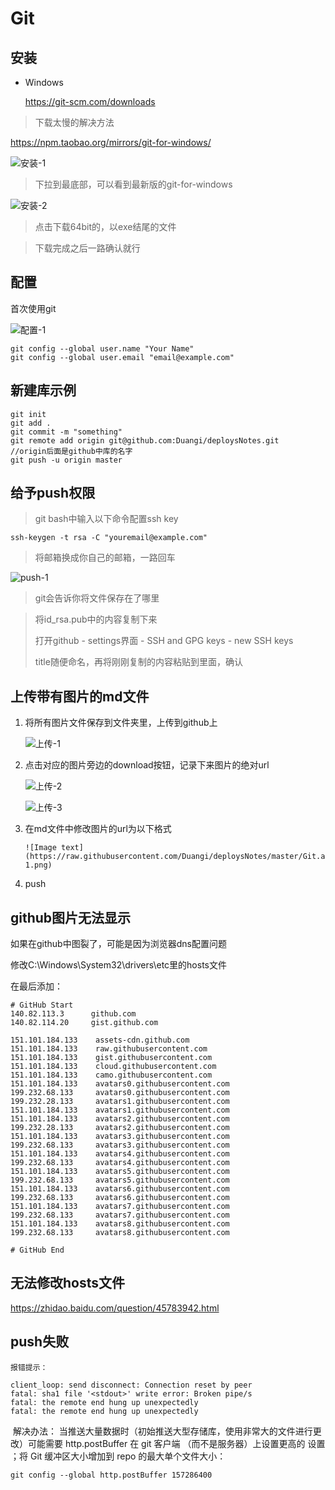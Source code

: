 # Git

## 安装

- Windows

  https://git-scm.com/downloads

> 下载太慢的解决方法

https://npm.taobao.org/mirrors/git-for-windows/

![安装-1](https://raw.githubusercontent.com/Duangi/deploysNotes/master/Git.assets/安装-1.png)

> 下拉到最底部，可以看到最新版的git-for-windows

![安装-2](https://raw.githubusercontent.com/Duangi/deploysNotes/master/Git.assets/安装-2.png)

> 点击下载64bit的，以exe结尾的文件

> 下载完成之后一路确认就行



## 配置

首次使用git

![配置-1](https://raw.githubusercontent.com/Duangi/deploysNotes/master/Git.assets/%E9%85%8D%E7%BD%AE-1.png)

```
git config --global user.name "Your Name"
git config --global user.email "email@example.com"
```



## 新建库示例

```
git init
git add .
git commit -m "something"
git remote add origin git@github.com:Duangi/deploysNotes.git
//origin后面是github中库的名字
git push -u origin master
```



## 给予push权限

> git bash中输入以下命令配置ssh key

```ssh-keygen -t rsa -C "youremail@example.com"```

>  将邮箱换成你自己的邮箱，一路回车

![push-1](https://raw.githubusercontent.com/Duangi/deploysNotes/master/Git.assets/push%E6%9D%83%E9%99%90-1.png)

> git会告诉你将文件保存在了哪里

> 将id_rsa.pub中的内容复制下来
>
> 打开github - settings界面 - SSH and GPG keys - new SSH keys
>
> title随便命名，再将刚刚复制的内容粘贴到里面，确认



## 上传带有图片的md文件

1. 将所有图片文件保存到文件夹里，上传到github上

   ![上传-1](https://raw.githubusercontent.com/Duangi/deploysNotes/master/Git.assets/%E4%B8%8A%E4%BC%A0-1.png)

2. 点击对应的图片旁边的download按钮，记录下来图片的绝对url

   ![上传-2](https://raw.githubusercontent.com/Duangi/deploysNotes/master/Git.assets/%E4%B8%8A%E4%BC%A0-2.png)

   

   ![上传-3](https://raw.githubusercontent.com/Duangi/deploysNotes/master/Git.assets/%E4%B8%8A%E4%BC%A0-3.png)

3. 在md文件中修改图片的url为以下格式

   ```
   ![Image text](https://raw.githubusercontent.com/Duangi/deploysNotes/master/Git.assets/push%E6%9D%83%E9%99%90-1.png)
   ```

4. push

## github图片无法显示

如果在github中图裂了，可能是因为浏览器dns配置问题

修改C:\Windows\System32\drivers\etc里的hosts文件

在最后添加：

```
# GitHub Start 
140.82.113.3      github.com
140.82.114.20     gist.github.com

151.101.184.133    assets-cdn.github.com
151.101.184.133    raw.githubusercontent.com
151.101.184.133    gist.githubusercontent.com
151.101.184.133    cloud.githubusercontent.com
151.101.184.133    camo.githubusercontent.com
151.101.184.133    avatars0.githubusercontent.com
199.232.68.133     avatars0.githubusercontent.com
199.232.28.133     avatars1.githubusercontent.com
151.101.184.133    avatars1.githubusercontent.com
151.101.184.133    avatars2.githubusercontent.com
199.232.28.133     avatars2.githubusercontent.com
151.101.184.133    avatars3.githubusercontent.com
199.232.68.133     avatars3.githubusercontent.com
151.101.184.133    avatars4.githubusercontent.com
199.232.68.133     avatars4.githubusercontent.com
151.101.184.133    avatars5.githubusercontent.com
199.232.68.133     avatars5.githubusercontent.com
151.101.184.133    avatars6.githubusercontent.com
199.232.68.133     avatars6.githubusercontent.com
151.101.184.133    avatars7.githubusercontent.com
199.232.68.133     avatars7.githubusercontent.com
151.101.184.133    avatars8.githubusercontent.com
199.232.68.133     avatars8.githubusercontent.com

# GitHub End
```



## 无法修改hosts文件

https://zhidao.baidu.com/question/45783942.html

## push失败

```
报错提示：

client_loop: send disconnect: Connection reset by peer
fatal: sha1 file '<stdout>' write error: Broken pipe/s
fatal: the remote end hung up unexpectedly
fatal: the remote end hung up unexpectedly
```

​	解决办法：
当推送大量数据时（初始推送大型存储库，使用非常大的文件进行更改）可能需要 http.postBuffer 在 git 客户端 （而不是服务器）上设置更高的 设置 ；将 Git 缓冲区大小增加到 repo 的最大单个文件大小：

```
git config --global http.postBuffer 157286400
```

